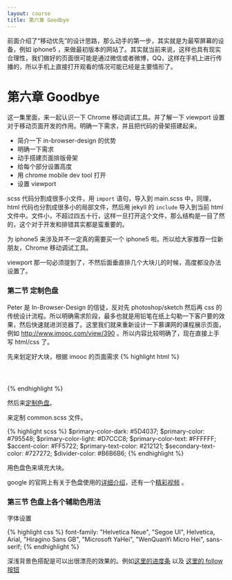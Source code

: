 ```yaml
---
layout: course
title: 第六章 Goodbye
---
```


前面介绍了“移动优先”的设计思路，那么动手的第一步，其实就是为最窄屏幕的设备，例如 iphone5 ，来做最初版本的网站了。其实就当前来说，这样也具有现实合理性，我们做好的页面很可能是通过微信或者微博，QQ，这样在手机上进行传播的，所以手机上直接打开观看的情况可能已经是主要情形了。

# 第六章 Goodbye

这一集里面，来一起认识一下 Chrome 移动调试工具。并了解一下 viewport 设置对于移动页面开发的作用。明确一下需求，并且把代码的骨架搭建起来。

- 简介一下 in-browser-design 的优势
- 明确一下需求
- 动手搭建页面排版骨架
- 给每个部分设置高度
- 用 chrome mobile dev tool 打开
- 设置 viewport


scss 代码分割成很多小文件，用 `import` 语句，导入到 main.scss 中，同理，html 代码也分割成很多小的局部文件，然后用 jekyll 的 `include` 导入到当前 html 文件中。文件小，不超过四五十行，这样一旦打开这个文件，那么结构是一目了然的，这个对于开发和排错其实都是蛮重要的。

为 iphone5 来涉及并不一定真的需要买一个 iphone5 啦。所以给大家推荐一位新朋友，Chrome 移动调试工具。

<!-- 下面的操作都要在 iphone5 状态下作，不然有些图片进来就不合适了 -->

viewport 那一句必须提到了，不然后面垂直排几个大块儿的时候，高度都没办法设置了。


### 第二节 定制色盘

Peter 是 In-Browser-Design 的信徒，反对先 photoshop/sketch 然后再 css 的传统设计流程。所以明确需求阶段，最多也就是用铅笔在纸上勾勒一下客户要的效果，然后快速就进浏览器了。这里我们就来重新设计一下慕课网的课程展示页面，例如 <http://www.imooc.com/view/390> 。所以内容比较明确了，现在直接上手写 html/css 了。


先来划定好大块，根据 imooc 的页面需求
{% highlight html %}
<header></header>
<section class="course-intro"></section>
<section class="action"></section>
<section class="stat"></section>
<section class="toc"></section>
<section class="author"></section>
<section class="warning"></section>
<footer></footer>
{% endhighlight %}

然后来[定制色盘](http://www.materialpalette.com/brown/deep-orange
)。


来定制 common.scss 文件。

{% highlight scss %}
$primary-color-dark:   #5D4037;
$primary-color:        #795548;
$primary-color-light:  #D7CCC8;
$primary-color-text:   #FFFFFF;
$accent-color:         #FF5722;
$primary-text-color:   #212121;
$secondary-text-color: #727272;
$divider-color:        #B6B6B6;
{% endhighlight %}

用色盘色来填充大块。

google 的官网上有关于色盘使用的[详细介绍](https://www.google.com/design/spec/style/color.html)，还有一个[精彩视频](https://design.google.com/videos/palette-perfect/) 。

### 第三节 色盘上各个辅助色用法

字体设置

{% highlight css %}
font-family: "Helvetica Neue", "Segoe UI", Helvetica, Arial, "Hiragino Sans GB", "Microsoft YaHei", "WenQuanYi Micro Hei", sans-serif;
{% endhighlight %}


深浅背景色搭配是可以出很漂亮的效果的。例如[这里的进度条](https://dribbble.com/shots/1422850-Team-Messages) 以及 [这里的 follow 按钮](https://dribbble.com/shots/1546643-Twitter-Profile)
